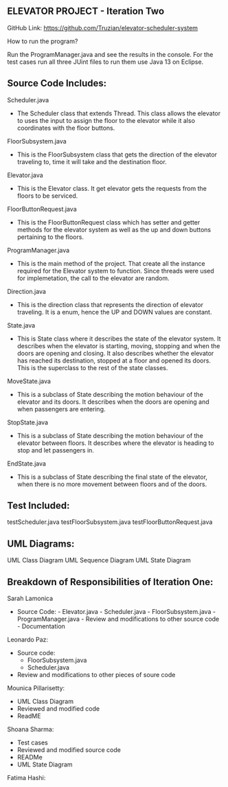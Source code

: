 ELEVATOR PROJECT - Iteration Two
--------------------------------
GitHub Link: https://github.com/Truzian/elevator-scheduler-system

How to run the program?

Run the ProgramManager.java and see the results in the console. For the test cases run all three
JUint files to run them use Java 13 on Eclipse. 

Source Code Includes:
---------------------
Scheduler.java
- The Scheduler class that extends Thread. This class allows the elevator to uses the input to assign the floor to the elevator while it also coordinates with the floor buttons.

FloorSubsystem.java
- This is the FloorSubsystem class that gets the direction of the elevator traveling to, time it will take and the destination floor.

Elevator.java
- This is the Elevator class. It get elevator gets the requests from the floors to be serviced.

FloorButtonRequest.java
- This is the FloorButtonRequest class which has setter and getter methods for the elevator  system as well as the up and down buttons pertaining to the floors.
 
ProgramManager.java
- This is the main method of the project. That create all the instance required for the Elevator system to function. Since threads were used for implemetation, the call to the elevator are random. 

Direction.java
- This is the direction class that represents the direction of elevator traveling. It is a enum, hence the UP and DOWN values are constant.

State.java
- This is State class where it describes the state of the elevator system. It describes when the elevator is starting, moving, stopping and when the doors are opening and closing. It also describes whether the elevator has reached its destination, stopped at a floor and opened its doors. This is the superclass to the rest of the state classes. 

MoveState.java
- This is a subclass of State describing the motion behaviour of the elevator and its doors. It describes when the doors are opening and when passengers are entering. 

StopState.java
- This is a subclass of State describing the motion behaviour of the elevator between floors. It describes where the elevator is heading to stop and let passengers in.

EndState.java
- This is a subclass of State describing the final state of the elevator, when there is no more movement between floors and of the doors. 

Test Included:
--------------
testScheduler.java
testFloorSubsystem.java
testFloorButtonRequest.java

UML Diagrams:
--------------
UML Class Diagram
UML Sequence Diagram
UML State Diagram

Breakdown of Responsibilities of Iteration One:
-----------------------------------------------
Sarah Lamonica
- Source Code:
       - Elevator.java
       - Scheduler.java
       - FloorSubsystem.java
       - ProgramManager.java
       - Review and modifications to other source code
       - Documentation

Leonardo Paz:
- Source code:
     - FloorSubsystem.java
     - Scheduler.java
- Review and modifications to other pieces of soure code

Mounica Pillarisetty:
- UML Class Diagram 
- Reviewed and modified code
- ReadME

Shoana Sharma:
- Test cases
- Reviewed and modified source code
- READMe
- UML State Diagram

Fatima Hashi:
